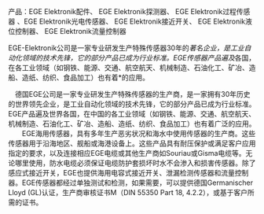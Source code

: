 产品：EGE Elektronik配件、 EGE Elektronik探测器、 EGE Elektronik过程传感器 、EGE Elektronik光电传感器、 EGE Elektronik接近开关、 EGE Elektronik液位控制器、 EGE Elektronik流量控制器

EGE-Elektronik公司是一家专业研发生产特殊传感器30年的*著名企业，是工业自动化领域的技术先锋，它的部分产品已成为行业标准。EGE传感器产品遍及*各国，在各工业领域（如钢铁、能源、交通、航空航天、机械制造、石油化工、矿冶、造船、造纸、纺织、食品加工）也有着*的应用。

　德国EGE公司是一家专业研发生产特殊传感器的生产商，是一家拥有30年历史的世界领先企业，是工业自动化领域的技术先锋，它的部分产品已成为行业标准。EGE产品遍及世界各国，在中国的各工业领域（如钢铁、能源、交通、航空航天、机械制造、石油化工、矿冶、造船、造纸、纺织、食品加工）也有着广泛的应用。 
　　EGE海用传感器，具有多年生产恶劣状况和海水中使用传感器的生产商。这些传感器用于沿海地区、舰船或海港设备上。这些产品具有耐压保护或满足客户应用指定的要求，以及连接相应EGE电缆或其他生产商如Souriau或Gisma电缆等。无论哪里使用，防水电缆必须保证电缆防护套损坏时水不会渗入和损害传感器。除了感应式接近开关，EGE也提供海用电容式接近开关、泄漏检测传感器和流量控制器。EGE传感器都经过单独测试和检测，如果需要，可以提供德国Germanischer Lloyd (GL)认证，生产商审核证书M（DIN 55350 Part 18, 4.2.2），或基于客户所需的证书。